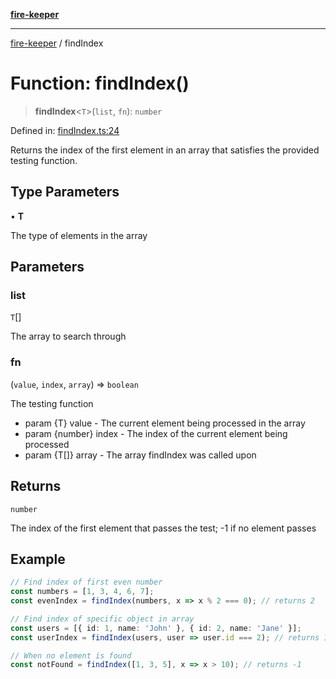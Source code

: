 [**fire-keeper**](../README.md)

***

[fire-keeper](../README.md) / findIndex

# Function: findIndex()

> **findIndex**\<`T`\>(`list`, `fn`): `number`

Defined in: [findIndex.ts:24](https://github.com/phonowell/fire-keeper/blob/862cc844119f7a539be35ffaeee5bfb3fdb4b3cd/src/findIndex.ts#L24)

Returns the index of the first element in an array that satisfies the provided testing function.

## Type Parameters

• **T**

The type of elements in the array

## Parameters

### list

`T`[]

The array to search through

### fn

(`value`, `index`, `array`) => `boolean`

The testing function
  - param {T} value - The current element being processed in the array
  - param {number} index - The index of the current element being processed
  - param {T[]} array - The array findIndex was called upon

## Returns

`number`

The index of the first element that passes the test; -1 if no element passes

## Example

```typescript
// Find index of first even number
const numbers = [1, 3, 4, 6, 7];
const evenIndex = findIndex(numbers, x => x % 2 === 0); // returns 2

// Find index of specific object in array
const users = [{ id: 1, name: 'John' }, { id: 2, name: 'Jane' }];
const userIndex = findIndex(users, user => user.id === 2); // returns 1

// When no element is found
const notFound = findIndex([1, 3, 5], x => x > 10); // returns -1
```
